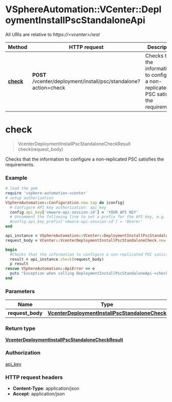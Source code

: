 # VSphereAutomation::VCenter::DeploymentInstallPscStandaloneApi

All URIs are relative to *https://&lt;vcenter&gt;/rest*

Method | HTTP request | Description
------------- | ------------- | -------------
[**check**](DeploymentInstallPscStandaloneApi.md#check) | **POST** /vcenter/deployment/install/psc/standalone?action&#x3D;check | Checks that the information to configure a non-replicated PSC satisfies the requirements.


# **check**
> VcenterDeploymentInstallPscStandaloneCheckResult check(request_body)

Checks that the information to configure a non-replicated PSC satisfies the requirements.

### Example
```ruby
# load the gem
require 'vsphere-automation-vcenter'
# setup authorization
VSphereAutomation::Configuration.new.tap do |config|
  # Configure API key authorization: api_key
  config.api_key['vmware-api-session-id'] = 'YOUR API KEY'
  # Uncomment the following line to set a prefix for the API key, e.g. 'Bearer' (defaults to nil)
  #config.api_key_prefix['vmware-api-session-id'] = 'Bearer'
end

api_instance = VSphereAutomation::VCenter::DeploymentInstallPscStandaloneApi.new
request_body = VCenter::VcenterDeploymentInstallPscStandaloneCheck.new # VcenterDeploymentInstallPscStandaloneCheck | 

begin
  #Checks that the information to configure a non-replicated PSC satisfies the requirements.
  result = api_instance.check(request_body)
  p result
rescue VSphereAutomation::ApiError => e
  puts "Exception when calling DeploymentInstallPscStandaloneApi->check: #{e}"
end
```

### Parameters

Name | Type | Description  | Notes
------------- | ------------- | ------------- | -------------
 **request_body** | [**VcenterDeploymentInstallPscStandaloneCheck**](VcenterDeploymentInstallPscStandaloneCheck.md)|  | 

### Return type

[**VcenterDeploymentInstallPscStandaloneCheckResult**](VcenterDeploymentInstallPscStandaloneCheckResult.md)

### Authorization

[api_key](../README.md#api_key)

### HTTP request headers

 - **Content-Type**: application/json
 - **Accept**: application/json



